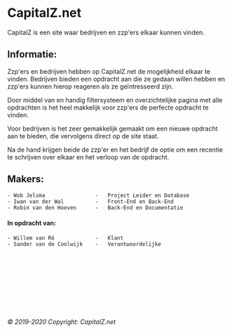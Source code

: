 # CapitalZ.net

CapitalZ is een site waar bedrijven en zzp'ers elkaar kunnen vinden.

## Informatie:

Zzp'ers en bedrijven hebben op CapitalZ.net de mogelijkheid elkaar te vinden. Bedrijven bieden een opdracht aan die ze gedaan willen hebben en zzp'ers kunnen hierop reageren als ze geïntresseerd zijn.

Door middel van en handig filtersysteem en overzichtelijke pagina met alle opdrachten is het heel makkelijk voor zzp'ers de perfecte opdracht te vinden.

Voor bedrijven is het zeer gemakkelijk gemaakt om een nieuwe opdracht aan te bieden, die vervolgens direct op de site staat.

Na de hand krijgen beide de zzp'er en het bedrijf de optie om een recentie te schrijven over elkaar en het verloop van de opdracht.

## Makers:
```
- Wob Jelsma                -   Project Leider en Database
- Iwan van der Wal          -   Front-End en Back-End
- Robin van den Hoeven      -   Back-End en Documentatie
```
#### In opdracht van:
```
- Willem van Ré             -   Klant
- Sander van de Coolwijk    -   Verantwoordelijke
```
# <br><br><br>
###### *© 2019-2020 Copyright: CapitalZ.net*
